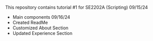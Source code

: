 This repository contains tutorial #1 for SE2202A (Scripting)
09/15/24
+ Main components
09/16/24
+ Created ReadMe
+ Customized About Section
+ Updated Experience Section
